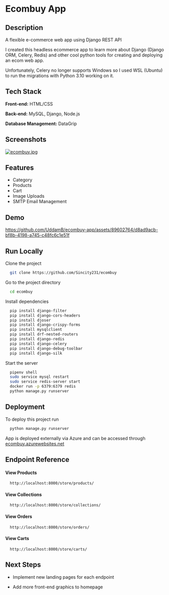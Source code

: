 # Ecombuy App 




## Description

A flexible e-commerce web app using Django REST API

I created this headless ecommerce app to learn more about Django (Django ORM, Celery, Redis) and other cool python tools for creating and deploying an ecom web app.

Unfortunately, Celery no longer supports Windows so I used WSL (Ubuntu) to run the migrations with Python 3.10 working on it.
## Tech Stack

**Front-end:** HTML/CSS

**Back-end:** MySQL, Django, Node.js

**Database Management:** DataGrip


## Screenshots

[![ecombuy.jpg](https://i.postimg.cc/8kF3VQ3R/ecombuy.jpg)](https://postimg.cc/K42QnVmj)

## Features

- Category
- Products
- Cart
- Image Uploads
- SMTP Email Management


## Demo
https://github.com/UddamB/ecombuy-app/assets/89602764/d8ad9acb-bf8b-4198-a745-c48fc6c1e51f



## Run Locally

Clone the project

```bash
  git clone https://github.com/Sincity231/ecombuy
```

Go to the project directory

```bash
  cd ecombuy
```

Install dependencies

```bash
  pip install django-filter
  pip install django-cors-headers 
  pip install djoser
  pip install django-crispy-forms 
  pip install mysqlclient
  pip install drf-nested-routers
  pip install django-redis
  pip install django-celery
  pip install django-debug-toolbar
  pip install django-silk
```

Start the server

```bash
  pipenv shell
  sudo service mysql restart
  sudo service redis-server start
  docker run -p 6379:6379 redis
  python manage.py runserver
```


## Deployment

To deploy this project run

```bash
  python manage.py runserver
```

App is deployed externally via Azure and can be accessed through [ecombuy.azurewebsites.net ](https://ecombuy.azurewebsites.net/)


## Endpoint Reference

#### View Products

```http
  http://localhost:8000/store/products/
```

#### View Collections

```http
  http://localhost:8000/store/collections/
```

#### View Orders

```http
  http://localhost:8000/store/orders/
```

#### View Carts

```http
  http://localhost:8000/store/carts/
```



## Next Steps

- Implement new landing pages for each endpoint

- Add more front-end graphics to homepage

